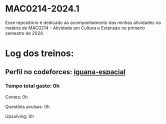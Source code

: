 # MAC0214-2024.1
Esse repositório é dedicado ao acompanhamento das minhas atividades na matéria de MAC0214 - Atividade em Cultura e Extensão no primeiro semestre de 2024.

# Log dos treinos:

## Perfil no codeforces: [iguana-espacial](https://codeforces.com/profile/Iguana-espacial)

### Tempo total gasto: 0h

Contes: 0h

Questões avulsas: 0h

Upsolving: 0h
